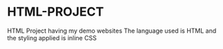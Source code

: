 # HTML-PROJECT
HTML Project having my demo websites
The language used is HTML and the styling applied is inline CSS
